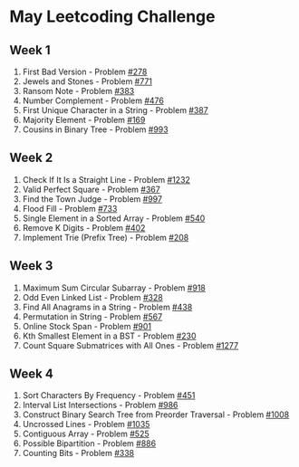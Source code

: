 # May Leetcoding Challenge

## Week 1
   1. First Bad Version - Problem [#278](https://leetcode.com/problems/first-bad-version/)
   2. Jewels and Stones - Problem [#771](https://leetcode.com/problems/jewels-and-stones/) 
   3. Ransom Note - Problem [#383](https://leetcode.com/problems/ransom-note/)
   4. Number Complement - Problem [#476](https://leetcode.com/problems/number-complement/)
   5. First Unique Character in a String - Problem [#387](https://leetcode.com/problems/first-unique-character-in-a-string/)
   6. Majority Element - Problem [#169](https://leetcode.com/problems/majority-element/)
   7. Cousins in Binary Tree - Problem [#993](https://leetcode.com/problems/cousins-in-binary-tree/)

## Week 2
  1. Check If It Is a Straight Line - Problem [#1232](https://leetcode.com/problems/check-if-it-is-a-straight-line/)
  2. Valid Perfect Square - Problem [#367](https://leetcode.com/problems/valid-perfect-square/)
  3. Find the Town Judge - Problem [#997](https://leetcode.com/problems/find-the-town-judge/)
  4. Flood Fill - Problem [#733](https://leetcode.com/problems/flood-fill/)
  5. Single Element in a Sorted Array - Problem [#540](https://leetcode.com/problems/single-element-in-a-sorted-array/)
  6. Remove K Digits - Problem [#402](https://leetcode.com/problems/remove-k-digits/)
  7. Implement Trie (Prefix Tree) - Problem [#208](https://leetcode.com/problems/implement-trie-prefix-tree/)

## Week 3
  1. Maximum Sum Circular Subarray - Problem [#918](https://leetcode.com/problems/maximum-sum-circular-subarray/)
  2. Odd Even Linked List - Problem [#328](https://leetcode.com/problems/odd-even-linked-list/)
  3. Find All Anagrams in a String - Problem [#438](https://leetcode.com/problems/find-all-anagrams-in-a-string/)
  4. Permutation in String - Problem [#567](https://leetcode.com/problems/permutation-in-string/)
  5. Online Stock Span - Problem [#901](https://leetcode.com/problems/online-stock-span/)
  6. Kth Smallest Element in a BST - Problem [#230](https://leetcode.com/problems/kth-smallest-element-in-a-bst/)
  7. Count Square Submatrices with All Ones - Problem [#1277](https://leetcode.com/problems/count-square-submatrices-with-all-ones/)
  
## Week 4
  1. Sort Characters By Frequency - Problem [#451](https://leetcode.com/problems/sort-characters-by-frequency/)
  2. Interval List Intersections - Problem [#986](https://leetcode.com/problems/interval-list-intersections/)
  3. Construct Binary Search Tree from Preorder Traversal - Problem [#1008](https://leetcode.com/problems/construct-binary-search-tree-from-preorder-traversal/)
  4. Uncrossed Lines - Problem [#1035](https://leetcode.com/problems/uncrossed-lines/)
  5. Contiguous Array - Problem [#525](https://leetcode.com/problems/contiguous-array/)
  6. Possible Bipartition - Problem [#886](https://leetcode.com/problems/possible-bipartition)
  7. Counting Bits - Problem [#338](https://leetcode.com/problems/counting-bits/)

